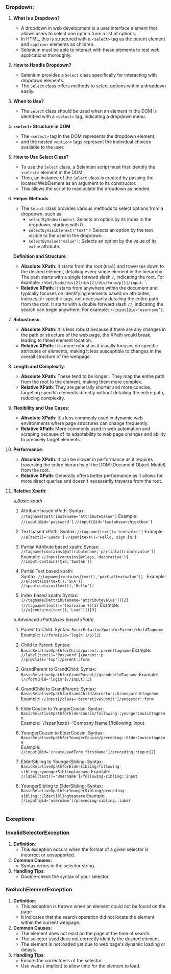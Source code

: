 ### Dropdown:
1. **What is a Dropdown?**
   - A dropdown in web development is a user interface element that allows users to select one option from a list of options. 
   - In HTML, this is structured with a `<select>` tag as the parent element and `<option>` elements as children.
   - Selenium must be able to interact with these elements to test web applications thoroughly.

2. **How to Handle Dropdown?**
   - Selenium provides a `Select` class specifically for interacting with dropdown elements. 
   - The `Select` class offers methods to select options within a dropdown easily.

3. **When to Use?**
   - The `Select` class should be used when an element in the DOM is identified with a `<select>` tag, indicating a dropdown menu.

4. **`<select>` Structure in DOM**
   - The `<select>` tag in the DOM represents the dropdown element,
   - and the nested `<option>` tags represent the individual choices available to the user.

5. **How to Use Select Class?**
   - To use the `Select` class, a Selenium script must first identify the `<select>` element in the DOM. 
   - Then, an instance of the `Select` class is created by passing the located WebElement as an argument to its constructor. 
   - This allows the script to manipulate the dropdown as needed.

6. **Helper Methods**
   - The `Select` class provides various methods to select options from a dropdown, such as:
     - `selectByIndex(index)`: Selects an option by its index in the dropdown, starting with 0.
     - `selectByVisibleText("text")`: Selects an option by the text visible to the user in the dropdown.
     - `selectByValue("value")`: Selects an option by the value of its `value` attribute.
     
   **Definition and Structure**:
   - **Absolute XPath**: It starts from the root (`html`) and traverses down to the desired element, detailing every single element in the hierarchy. The path starts with a single forward slash `/`, indicating the root. For example: `/html/body/div[2]/div[2]/div/form/p[1]/input`.
`.
   - **Relative XPath**: It starts from anywhere within the document and typically focuses on identifying elements based on attributes, indexes, or specific tags, not necessarily detailing the entire path from the root. It starts with a double forward slash `//`, indicating the search can begin anywhere. 
   For example: `//input[@id=‘username’]`.

2. **Robustness**:
   - **Absolute XPath**: It is less robust because if there are any changes in the path or structure of the web page, the XPath would break, leading to failed element location.
   - **Relative XPath**: It is more robust as it usually focuses on specific attributes or elements, making it less susceptible to changes in the overall structure of the webpage.

3. **Length and Complexity**:
   - **Absolute XPath**: These tend to be longer . They map the entire path from the root to the element, making them more complex.
   - **Relative XPath**: They are generally shorter and more concise, targeting specific elements directly without detailing the entire path, reducing complexity.

4. **Flexibility and Use Cases**:
   - **Absolute XPath**: It's less commonly used in dynamic web environments where page structures can change frequently.
   - **Relative XPath**: More commonly used in web automation and scraping because of its adaptability to web page changes and ability to precisely target elements.

5. **Performance**:
   - **Absolute XPath**: It can be slower in performance as it requires traversing the entire hierarchy of the DOM (Document Object Model) from the root.
   - **Relative XPath**: Generally offers better performance as it allows for more direct queries and doesn't necessarily traverse from the root.


2. **Relative Xpath:**

    a.*Basic xpath*
    1. Attribute based xPath:
       Syntax:
       `//tagname[@attributename='attributeValue']`
       Example:
      ` //input[@id='password']`
      `//input[@id='twotabsearchtextbox']`

    2. Text based xPath:
       Syntax:
       ` //tagname[text()='textvalue'] ` 
       Example:
       ` //a[text()='Leads']`
       `//span[text()='Hello, sign in']`

    3. Partial Attribute based xpath:
       Syntax:
       `//tagname[contains(@attributename,'partialattributevalue')]`
       Example:
         `//input[contains(@class,'decorative')]`
         `//input[contains(@id,'twotab')]`

    4. Partial Text based xpath:  
       Syntax:
         `//tagname[contains(text(),'partialtextvalue')] `
       Example:
        `//a[contains(text(),'SFA')]`  
        `//span[contains(text(),'Hello')]`

    5. Index based xpath:
       Syntax:
        `(//tagname[@attributename='attributeValue'])[2]`        
        ` (//tagname[text()='textvalue'])[3] `
       Example:
         `(//a[contains(text(),'Lead')])[3] `

      
    b.*Advanced xPath(Axes based xPath)*
     1. Parent to Child:
        Syntax:
         `BasicRelativeXpathforParent/childTagname`
        Example:
          `(//form[@id='login']/p)[2] `

     2. Child to Parent:
        Syntax:
         ` BasicRelativeXpathforChild/parent::parenttagname` 
        Example:
        ` //label[text()='Password']/parent::p`
         `//p[@class='top']/parent::form`    

     3. GrandParent to GrandChild:
        Syntax:
          `BasicRelativeXpathforGrandParent//grandchildTagname` 
        Example:
          `(//form[@id='login']//input)[3] `     

     4. GrandChild to GrandParent:
        Syntax:
            ` BasicRelativeXpathforGrandChild/ancestor::Grandparenttagname`   
        Example:
          `//input[@class='decorativeSubmit']/ancestor::form` 

     5. ElderCousin to YoungerCousin:
        Syntax:
           `BasicRelativeXpathforElderCousin/following::youngerCousintagname`   
        Example:
           `//span[text()='Company Name']/following::input  
           
     6. YoungerCousin to ElderCousin:
        Syntax:
            `BasicRelativeXpathforYoungerCousin/preceding::ElderCousintagname`   
        Example:
           `//input[@id='createLeadForm_firstName']/preceding::input[2] ` 


     7. ElderSibling to YoungerSibling:
        Syntax:      
           `BasicRelativeXpathforElderSibling/following-sibling::youngerSiblingtagname`
        Example:
           `//label[text()='Username']/following-sibling::input`
      
     8. YoungerSibling to ElderSibling:
        Syntax:
          `BasicRelativeXpathforYoungerSibling/preceding-sibling::ElderSiblingtagname`
        Example:  
           `//input[@id='username']/preceding-sibling::label`    
              `       
     
### Exceptions:
### InvalidSelectorException
1. **Definition**: 
   - This exception occurs when the format of a given selector is incorrect or unsupported. 
2. **Common Causes**:
   - Syntax errors in the selector string.
3. **Handling Tips**:
   - Double-check the syntax of your selector.
   

### NoSuchElementException
1. **Definition**: 
     - This exception is thrown when an element could not be found on the page.
     - It indicates that the search operation did not locate the element within the current webpage.
2. **Common Causes**:
     - The element does not exist on the page at the time of search.
     - The selector used does not correctly identify the desired element.
     - The element is not loaded yet due to web page's dynamic loading or delays.
3. **Handling Tips**:
   - Ensure the correctness of the selector.
   - Use waits ( implicit) to allow time for the element to load.
   
